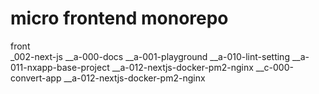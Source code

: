 # micro frontend monorepo

front  
\_002-next-js
\_\_a-000-docs
\_\_a-001-playground
\_\_a-010-lint-setting
\_\_a-011-nxapp-base-project
\_\_a-012-nextjs-docker-pm2-nginx
\_\_c-000-convert-app
\_\_a-012-nextjs-docker-pm2-nginx
